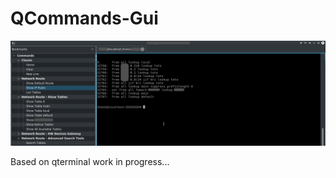 # QCommands-Gui

![Alt text](https://github.com/Intika-Linux-Apps/QCommands-Gui/raw/master/captures/capture.png?raw=true "Capture")

Based on qterminal work in progress... 

